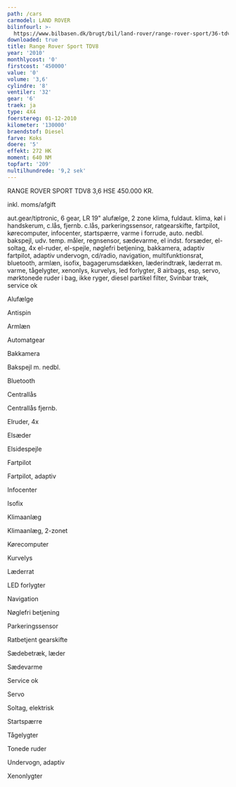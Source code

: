 ```yaml
---
path: /cars
carmodel: LAND ROVER
bilinfourl: >-
  https://www.bilbasen.dk/brugt/bil/land-rover/range-rover-sport/36-tdv8-hse-aut-5d/4131549
downloaded: true
title: Range Rover Sport TDV8
year: '2010'
monthlycost: '0'
firstcost: '450000'
value: '0'
volume: '3,6'
cylindre: '8'
ventiler: '32'
gear: '6'
traek: ja
type: 4X4
foerstereg: 01-12-2010
kilometer: '130000'
braendstof: Diesel
farve: Koks
doere: '5'
effekt: 272 HK
moment: 640 NM
topfart: '209'
nultilhundrede: '9,2 sek'
---
```



RANGE ROVER SPORT TDV8 3,6 HSE 450.000 KR. 

inkl. moms/afgift 

aut.gear/tiptronic, 6 gear, LR 19" alufælge, 2 zone klima, fuldaut. klima, køl i handskerum, c.lås, fjernb. c.lås, parkeringssensor, ratgearskifte, fartpilot, kørecomputer, infocenter, startspærre, varme i forrude, auto. nedbl. bakspejl, udv. temp. måler, regnsensor, sædevarme, el indst. forsæder, el-soltag, 4x el-ruder, el-spejle, nøglefri betjening, bakkamera, adaptiv fartpilot, adaptiv undervogn, cd/radio, navigation, multifunktionsrat, bluetooth, armlæn, isofix, bagagerumsdækken, læderindtræk, læderrat m. varme, tågelygter, xenonlys, kurvelys, led forlygter, 8 airbags, esp, servo, mørktonede ruder i bag, ikke ryger, diesel partikel filter, Svinbar træk, service ok

Alufælge

Antispin

Armlæn

Automatgear

Bakkamera

Bakspejl m. nedbl.

Bluetooth

Centrallås

Centrallås fjernb.

Elruder, 4x

Elsæder

Elsidespejle

Fartpilot

Fartpilot, adaptiv

Infocenter

Isofix

Klimaanlæg

Klimaanlæg, 2-zonet

Kørecomputer

Kurvelys

Læderrat

LED forlygter

Navigation

Nøglefri betjening

Parkeringssensor

Ratbetjent gearskifte

Sædebetræk, læder

Sædevarme

Service ok

Servo

Soltag, elektrisk

Startspærre

Tågelygter

Tonede ruder

Undervogn, adaptiv

Xenonlygter
